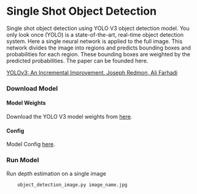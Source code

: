 # Single Shot Object Detection

Single shot object detection using YOLO V3 object detection model. You only look once (YOLO) is a state-of-the-art, real-time object detection system. Here a single neural network is applied to the full image. This network divides the image into regions and predicts bounding boxes and probabilities for each region. These bounding boxes are weighted by the predicted probabilities. The paper can be founded here.

[YOLOv3: An Incremental Improvement. Joseph Redmon, Ali Farhadi](https://arxiv.org/abs/1804.02767)


### Download Model 

#### Model Weights

Download the YOLO V3 model weights from [here](https://pjreddie.com/media/files/yolov3.weights).

#### Config 

Model Config [here](https://opencv-tutorial.readthedocs.io/en/latest/_downloads/10e685aad953495a95c17bfecd1649e5/yolov3.cfg).


### Run Model

Run depth estimation on a single image

```shell
    object_detection_image.py image_name.jpg 
``` 
